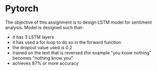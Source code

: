 # Pytorch

The objective of this assignment is to design LSTM model for sentiment analysis. Model is designed such that-

* it has 3 LSTM layers
* it has used a for loop to do so in the forward function
* the dropout value used is 0.2
* trained on the text that is reversed (for example "you know nothing" becomes "nothing know you"
* achieves 87% or more accuracy
